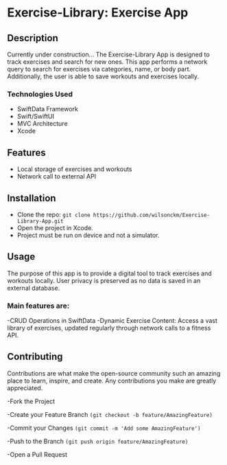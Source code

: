 # Exercise-Library: Exercise App
## Description
Currently under construction...
The Exercise-Library App is designed to track exercises and search for new ones. This app performs a network query to search for exercises via categories, name, or body part. Additionally, the user is able to save workouts and exercises locally.

### Technologies Used
- SwiftData Framework
- Swift/SwiftUI
- MVC Architecture 
- Xcode

## Features
- Local storage of exercises and workouts
- Network call to external API

## Installation
- Clone the repo:
 ```git clone https://github.com/wilsonckm/Exercise-Library-App.git```
- Open the project in Xcode.
- Project must be run on device and not a simulator.

## Usage
The purpose of this app is to provide a digital tool to track exercises and workouts locally. User privacy is preserved as no data is saved in an external database. 

### Main features are:
-CRUD Operations in SwiftData
-Dynamic Exercise Content: Access a vast library of exercises, updated regularly through network calls to a fitness API.

## Contributing
Contributions are what make the open-source community such an amazing place to learn, inspire, and create. Any contributions you make are greatly appreciated.

-Fork the Project

-Create your Feature Branch 
``` (git checkout -b feature/AmazingFeature) ```

-Commit your Changes 
```(git commit -m 'Add some AmazingFeature')```

-Push to the Branch 
```(git push origin feature/AmazingFeature)```

-Open a Pull Request
